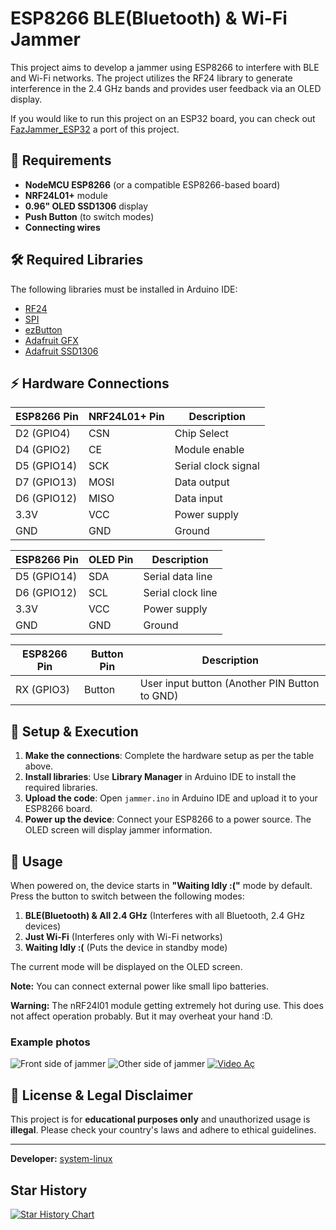 # ESP8266 BLE(Bluetooth) & Wi-Fi Jammer

This project aims to develop a jammer using ESP8266 to interfere with BLE and Wi-Fi networks. The project utilizes the RF24 library to generate interference in the 2.4 GHz bands and provides user feedback via an OLED display.

If you would like to run this project on an ESP32 board, you can check out [FazJammer_ESP32](https://github.com/elcaza/FazJammer_ESP32/) a port of this project.

## 📌 Requirements

- **NodeMCU ESP8266** (or a compatible ESP8266-based board)
- **NRF24L01+** module
- **0.96" OLED SSD1306** display
- **Push Button** (to switch modes)
- **Connecting wires**

## 🛠 Required Libraries

The following libraries must be installed in Arduino IDE:

- [RF24](https://github.com/nRF24/RF24)
- [SPI](https://github.com/espressif/arduino-esp32/tree/master/libraries%2FSPI)
- [ezButton](https://github.com/ArduinoGetStarted/button)
- [Adafruit GFX](https://github.com/adafruit/Adafruit-GFX-Library)
- [Adafruit SSD1306](https://github.com/adafruit/Adafruit_SSD1306)

## ⚡ Hardware Connections

| ESP8266 Pin | NRF24L01+ Pin | Description |
|------------|---------------|-------------|
| D2 (GPIO4) | CSN            | Chip Select |
| D4 (GPIO2) | CE           | Module enable |
| D5 (GPIO14)| SCK           | Serial clock signal |
| D7 (GPIO13)| MOSI          | Data output |
| D6 (GPIO12)| MISO          | Data input |
| 3.3V       | VCC           | Power supply |
| GND        | GND           | Ground |

| ESP8266 Pin | OLED Pin | Description |
|------------|---------|-------------|
| D5 (GPIO14)| SDA     | Serial data line |
| D6 (GPIO12)| SCL     | Serial clock line |
| 3.3V       | VCC     | Power supply |
| GND        | GND     | Ground |

| ESP8266 Pin | Button Pin | Description |
|------------|---------|-------------|
| RX (GPIO3) | Button  | User input button (Another PIN Button to GND) |

## 🚀 Setup & Execution

1. **Make the connections**: Complete the hardware setup as per the table above.
2. **Install libraries**: Use **Library Manager** in Arduino IDE to install the required libraries.
3. **Upload the code**: Open `jammer.ino` in Arduino IDE and upload it to your ESP8266 board.
4. **Power up the device**: Connect your ESP8266 to a power source. The OLED screen will display jammer information.

## 📡 Usage

When powered on, the device starts in **"Waiting Idly :("** mode by default.
Press the button to switch between the following modes:

1. **BLE(Bluetooth) & All 2.4 GHz** (Interferes with all Bluetooth, 2.4 GHz devices)
2. **Just Wi-Fi** (Interferes only with Wi-Fi networks)
3. **Waiting Idly :(** (Puts the device in standby mode)

The current mode will be displayed on the OLED screen.

**Note:** You can connect external power like small lipo batteries.

**Warning:** The nRF24l01 module getting extremely hot during use. This does not affect operation probably. But it may overheat your hand :D.

### Example photos
![Front side of jammer](https://github.com/system-linux/FazJammer/blob/main/photos/1.jpg?raw=true)
![Other side of jammer](https://github.com/system-linux/FazJammer/blob/f7895b19fa5819ae011fccfad6261fd778de5186/photos/2.jpg?raw=true)
[![Video Aç](https://img.youtube.com/vi/4Mi9WWJwfMw/0.jpg)](https://www.youtube.com/watch?v=4Mi9WWJwfMw)
## 📜 License & Legal Disclaimer

This project is for **educational purposes only** and unauthorized usage is **illegal**. Please check your country's laws and adhere to ethical guidelines.

---

**Developer:** [system-linux](https://github.com/system-linux)

## Star History
[![Star History Chart](https://api.star-history.com/svg?repos=system-linux/FazJammer&type=Date)](https://www.star-history.com/#system-linux/FazJammer&Date)
